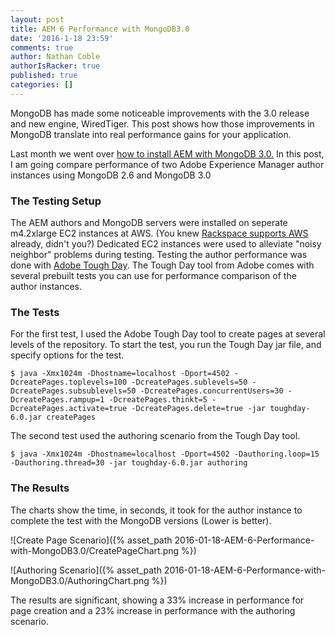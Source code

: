 ```yaml
---
layout: post
title: AEM 6 Performance with MongoDB3.0
date: '2016-1-18 23:59'
comments: true
author: Nathan Coble
authorIsRacker: true
published: true
categories: []
---
```


MongoDB has made some noticeable improvements with the 3.0 release and new engine, WiredTiger.  This post shows how those improvements in MongoDB translate into real performance gains for your application.  


<!-- more -->

Last month we went over [how to install AEM with MongoDB 3.0.][bp1] In this post, I am going compare performance of two Adobe Experience Manager author instances using MongoDB 2.6 and MongoDB 3.0

### The Testing Setup
The AEM authors and MongoDB servers were installed on seperate m4.2xlarge EC2 instances at AWS. (You knew [Rackspace supports AWS][faws1] already, didn't you?) Dedicated EC2 instances were used to alleviate "noisy neighbor" problems during testing. Testing the author performance was done with [Adobe Tough Day][td1].  The Tough Day tool from Adobe comes with several prebuilt tests you can use for performance comparison of the author instances.

### The Tests
For the first test, I used the Adobe Tough Day tool to create pages at several levels of the repository. To start the test, you run the Tough Day jar file, and specify options for the test.

```
$ java -Xmx1024m -Dhostname=localhost -Dport=4502 -DcreatePages.toplevels=100 -DcreatePages.sublevels=50 -DcreatePages.subsublevels=50 -DcreatePages.concurrentUsers=30 -DcreatePages.rampup=1 -DcreatePages.thinkt=5 -DcreatePages.activate=true -DcreatePages.delete=true -jar toughday-6.0.jar createPages
```

The second test used the authoring scenario from the Tough Day tool.

```
$ java -Xmx1024m -Dhostname=localhost -Dport=4502 -Dauthoring.loop=15 -Dauthoring.thread=30 -jar toughday-6.0.jar authoring
```

### The Results
The charts show the time, in seconds, it took for the author instance to complete the test with the MongoDB versions (Lower is better).

![Create Page Scenario]({% asset_path 2016-01-18-AEM-6-Performance-with-MongoDB3.0/CreatePageChart.png %})

![Authoring Scenario]({% asset_path 2016-01-18-AEM-6-Performance-with-MongoDB3.0/AuthoringChart.png %})

The results are significant, showing a 33% increase in performance for page creation and a 23% increase in performance with the authoring scenario.

   [bp1]: <https://developer.rackspace.com/blog/AEM6.1-With-MongoDB-3.0-And-WiredTiger>
   [faws1]: <https://www.rackspace.com/managed-aws>
   [td1]: <https://docs.adobe.com/docs/en/aem/6-1/develop/test/tough-day.html>
